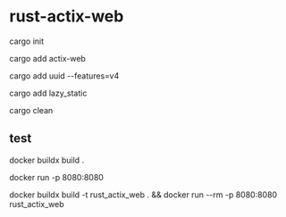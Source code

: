 # rust-actix-web

cargo init

cargo add actix-web

cargo add uuid --features=v4

cargo add lazy_static

cargo clean

## test

docker buildx build .

docker run <imageid> -p 8080:8080

docker buildx build -t rust_actix_web . && docker run --rm -p 8080:8080 rust_actix_web
